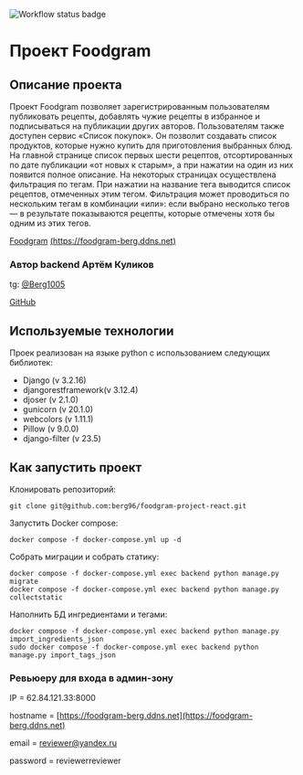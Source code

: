![Workflow status badge](https://github.com/berg96/foodgram-project-react/actions/workflows/main.yml/badge.svg)
# Проект Foodgram 

## Описание проекта 

Проект Foodgram позволяет зарегистрированным пользователям публиковать рецепты, добавлять чужие рецепты в избранное и подписываться на публикации других авторов.
Пользователям также доступен сервис «Список покупок». Он позволит создавать список продуктов, которые нужно купить для приготовления выбранных блюд.
На главной странице список первых шести рецептов, отсортированных по дате публикации «от новых к старым», а при нажатии на один из них появится полное описание.
На некоторых страницах осуществлена фильтрация по тегам. При нажатии на название тега выводится список рецептов, отмеченных этим тегом. Фильтрация может проводиться по нескольким тегам в комбинации «или»: если выбрано несколько тегов — в результате показываются рецепты, которые отмечены хотя бы одним из этих тегов.

[Foodgram](https://foodgram-berg.ddns.net) [(https://foodgram-berg.ddns.net)](https://foodgram-berg.ddns.net)

### Автор backend Артём Куликов

tg: [@Berg1005](https://t.me/berg1005)

[GitHub](https://github.com/berg96)

## Используемые технологии 

Проек реализован на языке python c использованием следующих библиотек:

* Django (v 3.2.16) 
* djangorestframework(v 3.12.4) 
* djoser (v 2.1.0) 
* gunicorn (v 20.1.0)
* webcolors (v 1.11.1)
* Pillow (v 9.0.0)
* django-filter (v 23.5)


## Как запустить проект

Клонировать репозиторий:
```
git clone git@github.com:berg96/foodgram-project-react.git
```
Запустить Docker compose:
```
docker compose -f docker-compose.yml up -d
```
Собрать миграции и собрать статику:
```
docker compose -f docker-compose.yml exec backend python manage.py migrate
docker compose -f docker-compose.yml exec backend python manage.py collectstatic
```
Наполнить БД ингредиентами и тегами:
```
docker compose -f docker-compose.yml exec backend python manage.py import_ingredients_json
sudo docker compose -f docker-compose.yml exec backend python manage.py import_tags_json
```

### Ревьюеру для входа в админ-зону

IP = 62.84.121.33:8000

hostname = [https://foodgram-berg.ddns.net](https://foodgram-berg.ddns.net)

email = reviewer@yandex.ru

password = reviewerreviewer
